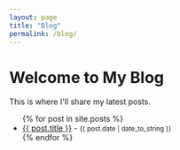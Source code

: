 ```yaml
---
layout: page
title: "Blog"
permalink: /blog/
---
```


# Welcome to My Blog

This is where I'll share my latest posts.
<ul>
  {% for post in site.posts %}
    <li>
      <a href="{{ post.url }}">{{ post.title }}</a> - 
      <small>{{ post.date | date_to_string }}</small>
    </li>
  {% endfor %}
</ul>

